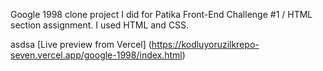 Google 1998 clone project I did for Patika Front-End Challenge #1 / HTML section assignment. I used HTML and CSS.

 asdsa [Live preview from Vercel] (https://kodluyoruzilkrepo-seven.vercel.app/google-1998/index.html)